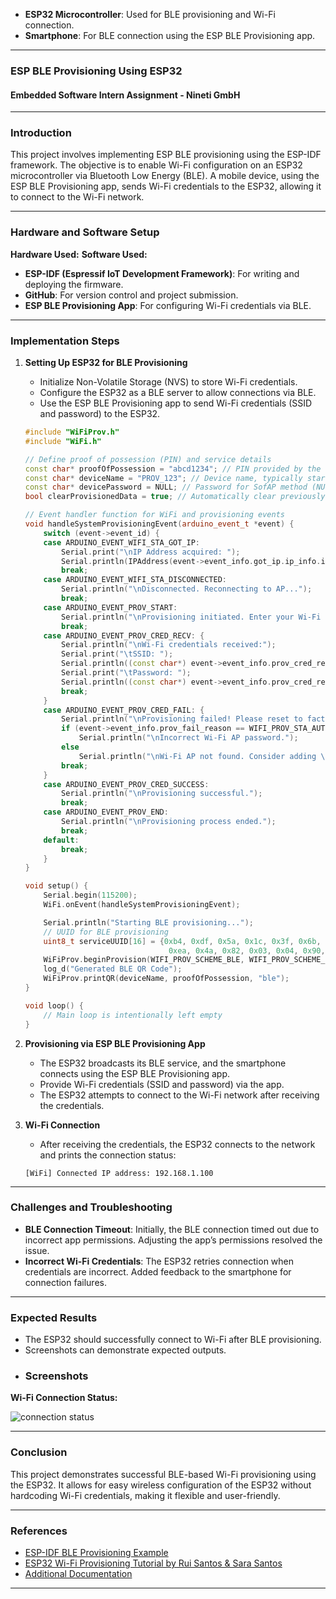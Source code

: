 
- **ESP32 Microcontroller**: Used for BLE provisioning and Wi-Fi connection.
- **Smartphone**: For BLE connection using the ESP BLE Provisioning app.


---

### ESP BLE Provisioning Using ESP32
#### Embedded Software Intern Assignment - Nineti GmbH

---

### Introduction
This project involves implementing ESP BLE provisioning using the ESP-IDF framework. The objective is to enable Wi-Fi configuration on an ESP32 microcontroller via Bluetooth Low Energy (BLE). A mobile device, using the ESP BLE Provisioning app, sends Wi-Fi credentials to the ESP32, allowing it to connect to the Wi-Fi network.

---

### Hardware and Software Setup

**Hardware Used:**
**Software Used:**
- **ESP-IDF (Espressif IoT Development Framework)**: For writing and deploying the firmware.
- **GitHub**: For version control and project submission.
- **ESP BLE Provisioning App**: For configuring Wi-Fi credentials via BLE.

---

### Implementation Steps

1. **Setting Up ESP32 for BLE Provisioning**
   - Initialize Non-Volatile Storage (NVS) to store Wi-Fi credentials.
   - Configure the ESP32 as a BLE server to allow connections via BLE.
   - Use the ESP BLE Provisioning app to send Wi-Fi credentials (SSID and password) to the ESP32.

   ```cpp
   #include "WiFiProv.h"
   #include "WiFi.h"

   // Define proof of possession (PIN) and service details
   const char* proofOfPossession = "abcd1234"; // PIN provided by the device, entered by user in the app
   const char* deviceName = "PROV_123"; // Device name, typically starting with "Prov_"
   const char* devicePassword = NULL; // Password for SofAP method (NULL means no password required)
   bool clearProvisionedData = true; // Automatically clear previously provisioned data when true

   // Event handler function for WiFi and provisioning events
   void handleSystemProvisioningEvent(arduino_event_t *event) {
       switch (event->event_id) {
       case ARDUINO_EVENT_WIFI_STA_GOT_IP:
           Serial.print("\nIP Address acquired: ");
           Serial.println(IPAddress(event->event_info.got_ip.ip_info.ip.addr));
           break;
       case ARDUINO_EVENT_WIFI_STA_DISCONNECTED:
           Serial.println("\nDisconnected. Reconnecting to AP...");
           break;
       case ARDUINO_EVENT_PROV_START:
           Serial.println("\nProvisioning initiated. Enter your Wi-Fi credentials using the smartphone app.");
           break;
       case ARDUINO_EVENT_PROV_CRED_RECV: {
           Serial.println("\nWi-Fi credentials received:");
           Serial.print("\tSSID: ");
           Serial.println((const char*) event->event_info.prov_cred_recv.ssid);
           Serial.print("\tPassword: ");
           Serial.println((const char*) event->event_info.prov_cred_recv.password);
           break;
       }
       case ARDUINO_EVENT_PROV_CRED_FAIL: {
           Serial.println("\nProvisioning failed! Please reset to factory settings and try again.");
           if (event->event_info.prov_fail_reason == WIFI_PROV_STA_AUTH_ERROR)
               Serial.println("\nIncorrect Wi-Fi AP password.");
           else
               Serial.println("\nWi-Fi AP not found. Consider adding \"nvs_flash_erase()\" before beginProvision().");
           break;
       }
       case ARDUINO_EVENT_PROV_CRED_SUCCESS:
           Serial.println("\nProvisioning successful.");
           break;
       case ARDUINO_EVENT_PROV_END:
           Serial.println("\nProvisioning process ended.");
           break;
       default:
           break;
       }
   }

   void setup() {
       Serial.begin(115200);
       WiFi.onEvent(handleSystemProvisioningEvent);

       Serial.println("Starting BLE provisioning...");
       // UUID for BLE provisioning
       uint8_t serviceUUID[16] = {0xb4, 0xdf, 0x5a, 0x1c, 0x3f, 0x6b, 0xf4, 0xbf,
                                   0xea, 0x4a, 0x82, 0x03, 0x04, 0x90, 0x1a, 0x02 };
       WiFiProv.beginProvision(WIFI_PROV_SCHEME_BLE, WIFI_PROV_SCHEME_HANDLER_FREE_BTDM, WIFI_PROV_SECURITY_1, proofOfPossession, deviceName, devicePassword, serviceUUID, clearProvisionedData);
       log_d("Generated BLE QR Code");
       WiFiProv.printQR(deviceName, proofOfPossession, "ble");
   }

   void loop() {
       // Main loop is intentionally left empty
   }
   ```

2. **Provisioning via ESP BLE Provisioning App**
   - The ESP32 broadcasts its BLE service, and the smartphone connects using the ESP BLE Provisioning app.
   - Provide Wi-Fi credentials (SSID and password) via the app.
   - The ESP32 attempts to connect to the Wi-Fi network after receiving the credentials.

3. **Wi-Fi Connection**
   - After receiving the credentials, the ESP32 connects to the network and prints the connection status:

   ```
   [WiFi] Connected IP address: 192.168.1.100
   ```

---

### Challenges and Troubleshooting
- **BLE Connection Timeout**: Initially, the BLE connection timed out due to incorrect app permissions. Adjusting the app’s permissions resolved the issue.
- **Incorrect Wi-Fi Credentials**: The ESP32 retries connection when credentials are incorrect. Added feedback to the smartphone for connection failures.

---

### Expected Results
- The ESP32 should successfully connect to Wi-Fi after BLE provisioning.
- Screenshots can demonstrate expected outputs.
- ### Screenshots



**Wi-Fi Connection Status:**

![connection status](path/to/your/screenshot.png)



---

### Conclusion
This project demonstrates successful BLE-based Wi-Fi provisioning using the ESP32. It allows for easy wireless configuration of the ESP32 without hardcoding Wi-Fi credentials, making it flexible and user-friendly.

---

### References
- [ESP-IDF BLE Provisioning Example](https://github.com/espressif/esp-idf/tree/master/examples/provisioning)
- [ESP32 Wi-Fi Provisioning Tutorial by Rui Santos & Sara Santos](https://RandomNerdTutorials.com/esp32-wi-fi-provisioning-ble-arduino/)
- [Additional Documentation](https://github.com/espressif/arduino-esp32/tree/master/libraries/WiFiProv/examples/WiFiProv)

---


